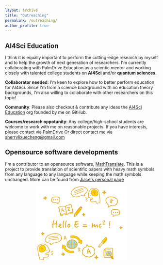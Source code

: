 ```yaml
---
layout: archive
title: "Outreaching"
permalink: /outreaching/
author_profile: true
---
```


## AI4Sci Education 
I think it is equally important to perform the cutting-edge research by myself and to help the growth of next generation of researchers. I'm currently collaborating with PalmDrive Education as a scientic mentor and working closely with talented college students on **AI4Sci** and/or **quantum sciences**. 

**Collaborator needed**: I'm keen to explore how to better perform education for AI4Sci. Since I'm from a science background with no education theory backgrounds, I'm also willing to collaborate with other researchers on this topic!

**Community**: Please also checkout \& contribute any ideas the [AI4Sci Education](https://github.com/AI4SciEdu) org founded by me on GitHub.

**Courses/research oppotunity**: Any college/high-school students are welcome to work with me on reasonable projects. If you have interests, please contact via [PalmDrive](https://palmdrive.cn) Or direct contact me via sherrylixuecheng@gmail.com


## Opensource software developments
I'm a contributor to an opensource software, [MathTranslate](https://github.com/SUSYUSTC/MathTranslate). This is a project to provide translation of scientific papers with heavy math symbols from any language to any language while keeping the math symbols unchanged. More can be found from [Jiace's personal page](https://susyustc.github.io/mathtranslate/)

<p align="center">
<img src="../images/logo.jpg"  width="300" >
</p>

